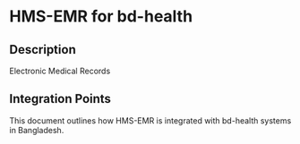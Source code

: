 # HMS-EMR for bd-health

## Description

Electronic Medical Records

## Integration Points

This document outlines how HMS-EMR is integrated with bd-health systems in Bangladesh.
